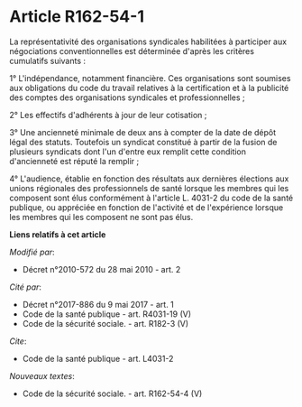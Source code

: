 # Article R162-54-1

La représentativité des organisations syndicales habilitées à participer aux négociations conventionnelles est déterminée
d'après les critères cumulatifs suivants :

1° L'indépendance, notamment financière. Ces organisations sont soumises aux obligations du code du travail relatives à la
certification et à la publicité des comptes des organisations syndicales et professionnelles ;

2° Les effectifs d'adhérents à jour de leur cotisation ;

3° Une ancienneté minimale de deux ans à compter de la date de dépôt légal des statuts. Toutefois un syndicat constitué à
partir de la fusion de plusieurs syndicats dont l'un d'entre eux remplit cette condition d'ancienneté est réputé la remplir ;

4° L'audience, établie en fonction des résultats aux dernières élections aux unions régionales des professionnels de santé
lorsque les membres qui les composent sont élus conformément à l'article L. 4031-2 du code de la santé publique, ou appréciée
en fonction de l'activité et de l'expérience lorsque les membres qui les composent ne sont pas élus.

**Liens relatifs à cet article**

_Modifié par_:

  - Décret n°2010-572 du 28 mai 2010 - art. 2

_Cité par_:

  - Décret n°2017-886 du 9 mai 2017 - art. 1
  - Code de la santé publique - art. R4031-19 (V)
  - Code de la sécurité sociale. - art. R182-3 (V)

_Cite_:

  - Code de la santé publique - art. L4031-2

_Nouveaux textes_:

  - Code de la sécurité sociale. - art. R162-54-4 (V)
